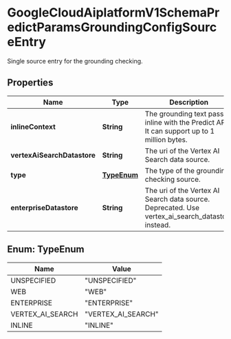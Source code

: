 

# GoogleCloudAiplatformV1SchemaPredictParamsGroundingConfigSourceEntry

Single source entry for the grounding checking.

## Properties

| Name | Type | Description | Notes |
|------------ | ------------- | ------------- | -------------|
|**inlineContext** | **String** | The grounding text passed inline with the Predict API. It can support up to 1 million bytes. |  [optional] |
|**vertexAiSearchDatastore** | **String** | The uri of the Vertex AI Search data source. |  [optional] |
|**type** | [**TypeEnum**](#TypeEnum) | The type of the grounding checking source. |  [optional] |
|**enterpriseDatastore** | **String** | The uri of the Vertex AI Search data source. Deprecated. Use vertex_ai_search_datastore instead. |  [optional] |



## Enum: TypeEnum

| Name | Value |
|---- | -----|
| UNSPECIFIED | &quot;UNSPECIFIED&quot; |
| WEB | &quot;WEB&quot; |
| ENTERPRISE | &quot;ENTERPRISE&quot; |
| VERTEX_AI_SEARCH | &quot;VERTEX_AI_SEARCH&quot; |
| INLINE | &quot;INLINE&quot; |



